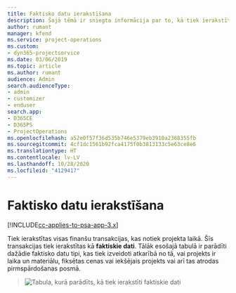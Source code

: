 ```yaml
---
title: Faktisko datu ierakstīšana
description: Šajā tēmā ir sniegta informācija par to, kā tiek ierakstīti faktiskie dati.
author: rumant
manager: kfend
ms.service: project-operations
ms.custom:
- dyn365-projectservice
ms.date: 03/06/2019
ms.topic: article
ms.author: rumant
audience: Admin
search.audienceType:
- admin
- customizer
- enduser
search.app:
- D365CE
- D365PS
- ProjectOperations
ms.openlocfilehash: a52e0f57f36d535b746e5379eb3910a2368355fb
ms.sourcegitcommit: 4cf1dc1561b92fca4175f0b3813133c5e63ce8e6
ms.translationtype: HT
ms.contentlocale: lv-LV
ms.lasthandoff: 10/28/2020
ms.locfileid: "4129417"
---
```

# <a name="recording-actuals"></a>Faktisko datu ierakstīšana 

[!INCLUDE[cc-applies-to-psa-app-3.x](../includes/cc-applies-to-psa-app-3x.md)]

Tiek ierakstītas visas finanšu transakcijas, kas notiek projekta laikā. Šīs transakcijas tiek ierakstītas kā **faktiskie dati**. Tālāk esošajā tabulā ir parādīti dažādie faktisko datu tipi, kas tiek izveidoti atkarībā no tā, vai projekts ir laika un materiālu, fiksētas cenas vai iekšējais projekts vai arī tas atrodas pirmspārdošanas posmā.

> ![Tabula, kurā parādīts, kā tiek ierakstīti faktiskie dati](media/advanced-table2.png)
